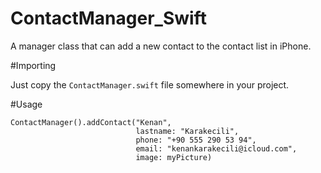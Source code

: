 # ContactManager_Swift
A manager class that can add a new contact to the contact list in iPhone.

#Importing

Just copy the ```ContactManager.swift``` file somewhere in your project.

#Usage

```
ContactManager().addContact("Kenan",
                            lastname: "Karakecili",
                            phone: "+90 555 290 53 94",
                            email: "kenankarakecili@icloud.com",
                            image: myPicture)
```
